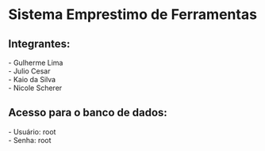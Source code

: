 # Sistema Emprestimo de Ferramentas

<h2>Integrantes:</h2>
 - Gulherme Lima<br />
 - Julio Cesar<br />
 - Kaio da Silva<br />
 - Nicole Scherer<br />

<h2>Acesso para o banco de dados:</h2>
 - Usuário: root<br />
 - Senha: root<br />
